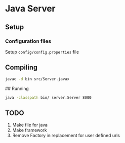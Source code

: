 # Java Server

## Setup

### Configuration files
Setup `config/config.properties` file

## Compiling
```bash
javac -d bin src/Server.javax
```

## Running 
```bash
java -classpath bin/ server.Server 8000
```

## TODO
1. Make file for java
2. Make framework
3. Remove Factory in replacement for user defined urls
